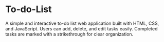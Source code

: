 # To-do-List
A simple and interactive to-do list web application built with HTML, CSS, and JavaScript. Users can add, delete, and edit tasks easily. Completed tasks are marked with a strikethrough for clear organization.

